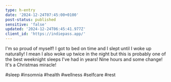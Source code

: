 ```yaml
---
type: h-entry
date: '2024-12-24T07:45:00+0100'
post-status: published
sensitive: 'false'
updated: '2024-12-24T06:45:41.977Z'
client_id: 'https://indiepass.app/'
---
```

I'm so proud of myself! I got to bed on time and I slept until I woke up naturally! I mean I also woke up twice in the night but this is probably one of the best weeknight sleeps I've had in years! Nine hours and some change! It's a Christmas miracle!

#sleep #insomnia #health #wellness #selfcare #rest
